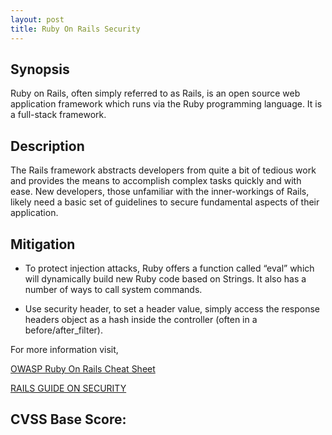 ```yaml
---
layout: post
title: Ruby On Rails Security
---
```

<!---
Ruby on Rails
-->
Synopsis
---------------
Ruby on Rails, often simply referred to as Rails, is an open source web application framework which runs via the Ruby programming language. It is a full-stack framework.

Description
-----------------
The Rails framework abstracts developers from quite a bit of tedious work and provides the means to accomplish complex tasks quickly and with ease. New developers, those unfamiliar with the inner-workings of Rails, likely need a basic set of guidelines to secure fundamental aspects of their application. 

Mitigation
---------------
* To protect injection attacks, Ruby offers a function called “eval” which will dynamically build new Ruby code based on Strings. It also has a number of ways to call system commands.

* Use security header, to set a header value, simply access the response headers object as a hash inside the controller (often in a before/after_filter). 

For more information visit,

[OWASP Ruby On Rails Cheat Sheet](https://www.owasp.org/index.php/Ruby_on_Rails_Cheatsheet)

[RAILS GUIDE ON SECURITY](http://guides.rubyonrails.org/security.html)

CVSS Base Score:
----------------------------

